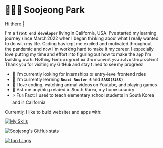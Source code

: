 # 👩🏻‍💻 Soojeong Park

Hi there 👋

I'm a **`front end developer`** living in California, USA. I've started my learning journey since March 2022 when I began thinking about what I really wanted to do with my life. Coding has kept me excited and motivated throughout the pandemic and now I'm working hard to make it my career. I especially love putting my time and effort into figuring out how to make the app I'm building work. Nothing feels as great as the moment you solve the problem! Thank you for visiting my GitHub and stay tuned to see my progress!

- 🔭 I'm currently looking for internships or entry-level frontend roles
- 🌱 I'm currently learning **`React Router 6`** and **`SASS(SCSS)`**
- 🤩 I love coding, watching animal videos on Youtube, and playing games
- 💬 Ask me anything related to South Korea, my home country
- ⚡️ Fun Fact: I used to teach elementary school students in South Korea and in California

Currently, I like to build websites and apps with:

[![My Skills](https://skillicons.dev/icons?i=html,css,js,react,git,sass,tailwind)](https://skillicons.dev)

![Soojeong's GitHub stats](https://github-readme-stats-soojeong-park-ca.vercel.app/api?username=soojeong-park-ca&show_icons=true&theme=tokyonight)

[![Top Langs](https://github-readme-stats-soojeong-park-ca.vercel.app/api/top-langs/?username=soojeong-park-ca&theme=tokyonight)](https://github.com/anuraghazra/github-readme-stats)
